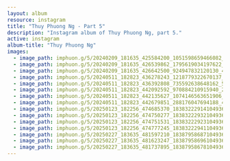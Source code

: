```yaml
---
layout: album
resource: instagram
title: "Thuy Phuong Ng - Part 5"
description: "Instagram album of Thuy Phuong Ng, part 5."
active: instagram
album-title: "Thuy Phuong Ng"
images:
  - image_path: imphuon.g/5/20240209_181635_425584200_1051598659466082_256322753235856328_n.jpg
  - image_path: imphuon.g/5/20240209_181635_426539862_1795619034197622_3502584552748026212_n.jpg
  - image_path: imphuon.g/5/20240209_181635_426642500_924947832120130_4934502193764377622_n.jpg
  - image_path: imphuon.g/5/20240511_182823_436278243_1218779322670137_5254373599393909579_n.jpg
  - image_path: imphuon.g/5/20240511_182823_436392808_735592638648162_5287144563551824048_n.jpg
  - image_path: imphuon.g/5/20240511_182823_442092592_970884210915940_2285806248036868977_n.jpg
  - image_path: imphuon.g/5/20240511_182823_442135627_1074146563651906_4172962600274046473_n.jpg
  - image_path: imphuon.g/5/20240511_182823_442679851_288176047694188_4414961704407662693_n.jpg
  - image_path: imphuon.g/5/20250123_182256_474685370_18383222914104936_815970052302532791_n.jpg
  - image_path: imphuon.g/5/20250123_182256_474750277_18383222932104936_4060625603627283304_n.jpg
  - image_path: imphuon.g/5/20250123_182256_474751531_18383222923104936_1145869412644728854_n.jpg
  - image_path: imphuon.g/5/20250123_182256_474777245_18383222941104936_480704274029192521_n.jpg
  - image_path: imphuon.g/5/20250227_183635_481597210_18387958687104936_7711078775691448602_n.jpg
  - image_path: imphuon.g/5/20250227_183635_481623247_18387958696104936_5117350197035199000_n.jpg
  - image_path: imphuon.g/5/20250227_183635_481737895_18387958678104936_378166540423606838_n.jpg
---
```

